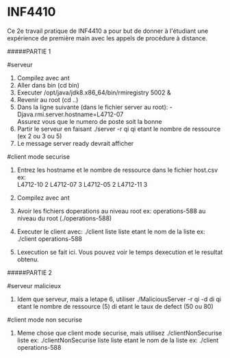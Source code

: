 # INF4410
Ce 2e travail pratique de INF4410 a pour but de donner à l'étudiant une expérience de première
main avec les appels de procédure à distance.


#####PARTIE 1


#serveur 
1) Compilez avec ant
2) Aller dans bin (cd bin)
3) Executer /opt/java/jdk8.x86_64/bin/rmiregistry 5002 &
4) Revenir au root (cd ..)
5) Dans la ligne suivante (dans le fichier server au root):
  -Djava.rmi.server.hostname=L4712-07 \
  Assurez vous que le numero de poste soit la bonne 
6) Partir le serveur en faisant ./server -r qi
qi etant le nombre de ressource (ex 2 ou 3 ou 5)
7) Le message server ready  devrait afficher 

#client mode securise
1) Entrez les hostname et le nombre de ressource dans le fichier host.csv \
ex:  
L4712-10 2
L4712-07 3
L4712-05 2
L4712-11 3

2) Compilez avec ant 
3) Avoir les fichiers doperations au niveau root 
ex: operations-588 au niveau du root (./operations-588)
4) Executer le client avec:
./client liste
liste etant le nom de la liste 
ex: ./client operations-588
5) Lexecution se fait ici. Vous pouvez voir le temps dexecution et le resultat obtenu.


#####PARTIE 2


#serveur malicieux
1) Idem que serveur, mais a letape 6, utiliser ./MaliciousServer -r qi -d di
qi etant le nombre de ressource (5)
di etant le taux de defect (50 ou 80)

#client mode non securise
1) Meme chose que client mode securise,
mais utilisez ./clientNonSecurise liste 
ex:
./clientNonSecurise liste
liste etant le nom de la liste 
ex: ./client operations-588
